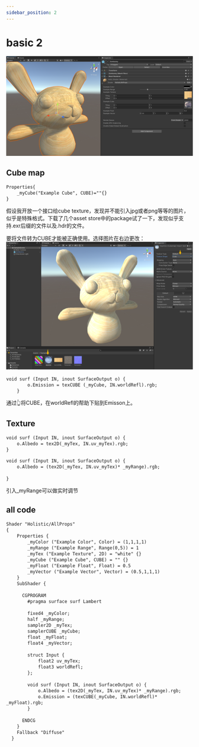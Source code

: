 ```yaml
---
sidebar_position: 2
---
```


# basic 2

![](./img/3-1.png)

## Cube map

```shaderlab
Properties{
    _myCube("Example Cube", CUBE)=""{}
}
```

假设我开放一个接口给cube texture，发现并不能引入jpg或者png等等的图片，似乎是特殊格式。下载了几个asset store中的package试了一下，发现似乎支持.exr后缀的文件以及.hdr的文件。

要将文件转为CUBE才能被正确使用。选择图片在右边更改：
![](./img/3-2.png)


```shaderlab
void surf (Input IN, inout SurfaceOutput o) {
        o.Emission = texCUBE (_myCube, IN.worldRefl).rgb;
    }
```
通过👆将CUBE，在worldRefl的帮助下贴到Emisson上。

## Texture

```shaderlab
void surf (Input IN, inout SurfaceOutput o) {
    o.Albedo = tex2D(_myTex, IN.uv_myTex).rgb;
}

```

```shaderlan
void surf (Input IN, inout SurfaceOutput o) {
    o.Albedo = (tex2D(_myTex, IN.uv_myTex)* _myRange).rgb;

}
```
引入_myRange可以做实时调节

## all code

```shaderlab
Shader "Holistic/AllProps" 
{
    Properties {
        _myColor ("Example Color", Color) = (1,1,1,1)
        _myRange ("Example Range", Range(0,5)) = 1
        _myTex ("Example Texture", 2D) = "white" {}
        _myCube ("Example Cube", CUBE) = "" {}
        _myFloat ("Example Float", Float) = 0.5
        _myVector ("Example Vector", Vector) = (0.5,1,1,1)
    }
    SubShader {

      CGPROGRAM
        #pragma surface surf Lambert
        
        fixed4 _myColor;
        half _myRange;
        sampler2D _myTex;
        samplerCUBE _myCube;
        float _myFloat;
        float4 _myVector;

        struct Input {
            float2 uv_myTex;
            float3 worldRefl;
        };
        
        void surf (Input IN, inout SurfaceOutput o) {
            o.Albedo = (tex2D(_myTex, IN.uv_myTex)* _myRange).rgb;
            o.Emission = (texCUBE(_myCube, IN.worldRefl)* _myFloat).rgb;
        }
      
      ENDCG
    }
    Fallback "Diffuse"
  }

```
